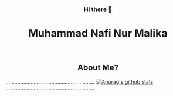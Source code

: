 <h3 align="center"> Hi there 👋 </h3>
<h1 align="center"> Muhammad Nafi Nur Malika </h1>
<br>
<h2 align="center"> About Me? </h2>

............................................................
[![Anurag's github stats](https://github-readme-stats.vercel.app/api?username=naf2k&theme=radical&show_icons=true)](https://github.com/anuraghazra/github-readme-stats)
............................................................




<!--
**naf2k/naf2k** is a ✨ _special_ ✨ repository because its `README.md` (this file) appears on your GitHub profile.

Here are some ideas to get you started:

- 🔭 I’m currently working on ...
- 🌱 I’m currently learning ...
- 👯 I’m looking to collaborate on ...
- 🤔 I’m looking for help with ...
- 💬 Ask me about ...
- 📫 How to reach me: ...
- 😄 Pronouns: ...
- ⚡ Fun fact: ...
-->
